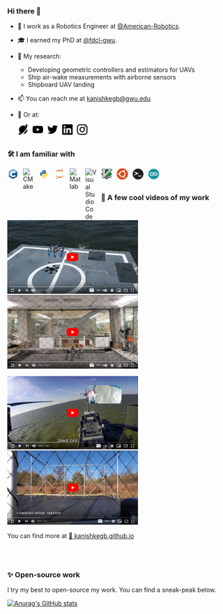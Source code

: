 ### Hi there 👋
- 💼 I work as a Robotics Engineer at [@American-Robotics](https://github.com/American-Robotics).
- 🎓 I earned my PhD at [@fdcl-gwu](https://github.com/fdcl-gwu).
- 🔬 My research:
    - Developing geometric controllers and estimators    for UAVs
    - Ship air-wake measurements with airborne sensors
    - Shipboard UAV landing
- 📫 You can reach me at kanishkegb@gwu.edu
- 💬 Or at:

  [<img align="left" src="./images/globe.svg" width="24px" alt="Website" width="300" style="padding-right:10px;" />](https://kanishkegb.github.io)
[<img align="left" src="./images/youtube.svg" width="24px" alt="Youtube" width="300" style="padding-right:10px;" />](https://youtube.com/kanishkegb)
[<img align="left" src="./images/twitter.svg" width="24px" alt="Twitter" width="300" style="padding-right:10px;" />](https://twitter.com/kanishkegb)
[<img align="left" src="./images/linkedin.svg" width="24px" alt="LinkedIn" width="300" style="padding-right:10px;" />](https://linkedin.com/in/kanishkegb)
[<img align="left" src="./images/instagram.svg" width="24px" alt="Instagram" width="300" style="padding-right:10px;" />](https://instagram.com/kanishkegb)

<br> </br>


### 🛠️ I am familiar with

<img align="left" alt="C++" width="26px" src="https://raw.githubusercontent.com/github/explore/f3e22f0dca2be955676bc70d6214b95b13354ee8/topics/c/c.png" style="padding-right:10px;" />
<img align="left" alt="CMake" width="25px" src="https://upload.wikimedia.org/wikipedia/commons/thumb/1/13/Cmake.svg/192px-Cmake.svg.png" style="padding-right:10px;" />
<img align="left" alt="Python" width="26px" src="https://raw.githubusercontent.com/github/explore/80688e429a7d4ef2fca1e82350fe8e3517d3494d/topics/python/python.png" style="padding-right:10px;" />
<img align="left" alt="Jupyter Notebook" width="26px" src="https://raw.githubusercontent.com/github/explore/80688e429a7d4ef2fca1e82350fe8e3517d3494d/topics/jupyter-notebook/jupyter-notebook.png" style="padding-right:10px;" />
<img align="left" alt="Matlab" width="26px" src="https://upload.wikimedia.org/wikipedia/commons/thumb/2/21/Matlab_Logo.png/242px-Matlab_Logo.png" style="padding-right:10px;" />
<img align="left" alt="Visual Studio Code" width="26px" src="https://cdn.jsdelivr.net/gh/devicons/devicon/icons/vscode/vscode-original.svg" style="padding-right:10px;" />
<img align="left" alt="Vim" width="26px" src="https://raw.githubusercontent.com/github/explore/80688e429a7d4ef2fca1e82350fe8e3517d3494d/topics/vim/vim.png" style="padding-right:10px;" />
<img align="left" alt="Ubuntu" width="26px" src="https://raw.githubusercontent.com/github/explore/80688e429a7d4ef2fca1e82350fe8e3517d3494d/topics/ubuntu/ubuntu.png" style="padding-right:10px;" />
<img align="left" alt="Shell Scripts" width="26px" src="https://raw.githubusercontent.com/github/explore/d92924b1d925bb134e308bd29c9de6c302ed3beb/topics/terminal/terminal.png" style="padding-right:10px;" />
<img align="left" alt="Arduino" width="26px" src="https://raw.githubusercontent.com/github/explore/80688e429a7d4ef2fca1e82350fe8e3517d3494d/topics/arduino/arduino.png" style="padding-right:10px;" />

<br> </br>

### 🎥 A few cool videos of my work
[<img src="images/landing_video.png" alt="Preliminary results for autonomous landing of a UAV on a moving ship" width="300"/>](http://www.youtube.com/watch?v=_WXyo45Oo1Y "Preliminary results for autonomous landing of a UAV on a moving ship")
[<img src="images/decoupled_yaw_video.png" alt="Geometric Controls of a Quadrotor UAV with the Decoupled Attitude Controls" width="300"/>](http://www.youtube.com/watch?v=w4UcEp5jb0E "Geometric Controls of a Quadrotor UAV with the Decoupled Attitude Controls")

[<img src="images/airwake_video.png" alt="Ship Air-Wake Detection Using Unmanned Aerial Vehicles" width="300"/>](http://www.youtube.com/watch?v=9FUpj1PZaP8 "Ship Air-Wake Detection Using Unmanned Aerial Vehicles")
[<img src="images/dkf_comparison_video.png" alt="UAV Control with the Delayed GPS Measurements" width="300"/>](http://www.youtube.com/watch?v=PfuGb5yhlLQ "UAV Control with the Delayed GPS Measurements")

You can find more at [🔗 kanishkegb.github.io](https://kanishkegb.github.io/)

<br> </br>

### ✨ Open-source work
I try my best to open-source my work. 
You can find a sneak-peak below.

[![Anurag's GitHub stats](https://github-readme-stats.vercel.app/api?username=kanishkegb&count_private=true&show_icons=true&theme=default&hide=stars)](https://kanishkegb.github.io)

<!-- [![Top Langs](https://github-readme-stats.vercel.app/api/top-langs/?username=kanishkegb&hide=jupyter%20notebook&layout=compact)](https://github.com/anuraghazra/github-readme-stats) -->
